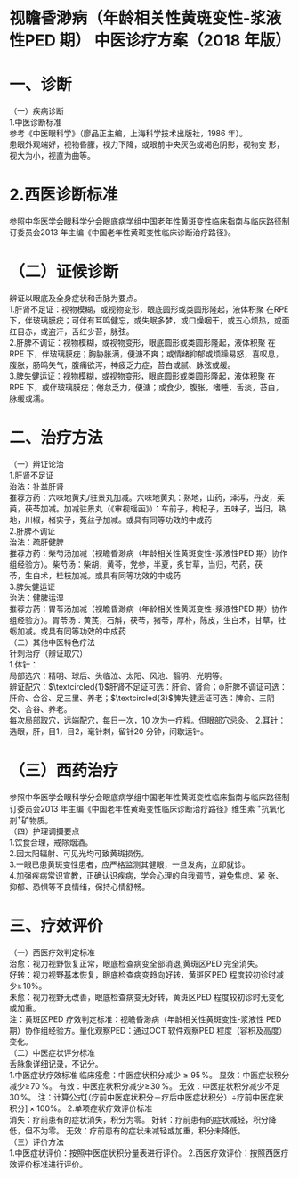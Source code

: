 # 视瞻昏渺病（年龄相关性黄斑变性-浆液性PED 期）  中医诊疗方案（2018 年版）  
# 一、诊断  
（一）疾病诊断  
1.中医诊断标准  
参考《中医眼科学》（廖品正主编，上海科学技术出版社，1986 年）。  
患眼外观端好，视物昏朦，视力下降，或眼前中央灰色或褐色阴影，视物变 形，视大为小，视直为曲等。  
# 2.西医诊断标准  
参照中华医学会眼科学分会眼底病学组中国老年性黄斑变性临床指南与临床路径制订委员会2013 年主编《中国老年性黄斑变性临床诊断治疗路径》。  
# （二）证候诊断  
辨证以眼底及全身症状和舌脉为要点。  
1.肝肾不足证：视物模糊，或视物变形，眼底圆形或类圆形隆起，液体积聚 在RPE 下，伴玻璃膜疣；可伴有耳鸣健忘，或失眠多梦，或口燥咽干，或五心烦热，或面红目赤，或盗汗，舌红少苔，脉弦。  
2.肝脾不调证：视物模糊，或视物变形，眼底圆形或类圆形隆起，液体积聚 在RPE 下，伴玻璃膜疣；胸胁胀满，便溏不爽；或情绪抑郁或烦躁易怒，喜叹息，腹胀，肠鸣矢气，腹痛欲泻，神疲乏力症，苔白或腻、脉弦或缓。  
3.脾失健运证：视物模糊，或视物变形，眼底圆形或类圆形隆起，液体积聚 在RPE 下，或伴玻璃膜疣；倦怠乏力，便溏；或食少，腹胀，嗜睡，舌淡，苔白，脉缓或濡。  
# 二、治疗方法  
（一）辨证论治  
1.肝肾不足证  
治法：补益肝肾  
推荐方药：六味地黄丸/驻景丸加减。六味地黄丸：熟地，山药，泽泻，丹皮，茱萸，茯苓加减。加减驻景丸（《审视瑶函》）：车前子，枸杞子，五味子，当归，熟地，川椒，楮实子，菟丝子加减。或具有同等功效的中成药  
2.肝脾不调证  
治法：疏肝健脾  
推荐方药：柴芍汤加减（视瞻昏渺病（年龄相关性黄斑变性-浆液性PED 期）协作组经验方）。柴芍汤：柴胡，黄芩，党参，半夏，炙甘草，当归，芍药，茯  
苓，生白术，桂枝加减。或具有同等功效的中成药  
3.脾失健运证  
治法：健脾运湿  
推荐方药：胃苓汤加减（视瞻昏渺病（年龄相关性黄斑变性-浆液性PED 期）协作组经验方）。胃苓汤：黄芪，石斛，茯苓，猪苓，厚朴，陈皮，生白术，甘草，牡蛎加减。或具有同等功效的中成药  
（二）其他中医特色疗法  
针刺治疗（辨证取穴）  
1.体针：  
局部选穴：精明、球后、头临泣、太阳、风池、翳明、光明等。  
辨证配穴：$\textcircled{1}$肝肾不足证可选：肝俞、肾俞；$\circledcirc$肝脾不调证可选：肝俞、合谷、足三里、养老；$\textcircled{3}$脾失健运证可选：脾俞、三阴交、合谷、养老。  
每次局部取穴，远端配穴，每日一次，10 次为一疗程。但眼部穴忌灸。 2.耳针：选眼，肝，目1，目2，毫针刺，留针20 分钟，间歇运针。  
# （三）西药治疗  
参照中华医学会眼科学分会眼底病学组中国老年性黄斑变性临床指南与临床路径制订委员会2013 年主编《中国老年性黄斑变性临床诊断治疗路径》维生素$^{\cdot+}$抗氧化剂$^+$矿物质。  
（四）护理调摄要点  
1.饮食合理，戒除烟酒。  
2.因太阳辐射、可见光均可致黄斑损伤。  
3.一眼已患黄斑变性患者，应严格监测其健眼，一旦发病，立即就诊。  
4.加强疾病常识宣教，正确认识疾病，学会心理的自我调节，避免焦虑、紧 张、抑郁、恐惧等不良情绪，保持心情舒畅。  
# 三、疗效评价  
（一）西医疗效判定标准  
治愈：视力视野恢复正常，眼底检查病变全部消退,黄斑区PED 完全消失。  
好转：视力视野基本恢复，眼底检查病变趋向好转，黄斑区PED 程度较初诊时减少$\geqslant\!10\%$。  
未愈：视力视野无改善，眼底检查病变无好转，黄斑区PED 程度较初诊时无变化或加重。  
注：黄斑区PED 疗效判定标准：视瞻昏渺病（年龄相关性黄斑变性-浆液性 PED 期）协作组经验方。量化观察PED：通过OCT 软件观察PED 程度（容积及高度）变化。  
（二）中医症状评分标准  
舌脉象详细记录，不记分。  
1.中医症状疗效标准 临床痊愈：中医症状积分减少${\geqslant}95\,\%$。 显效：中医症状积分减少$\geqslant\!70\,\%$。 有效：中医症状积分减少$\geqslant\!30\,\%$。 无效：中医症状积分减少不足$30\,\%$。 注：计算公式[（疗前中医症状积分－疗后中医症状积分）÷疗前中医症状 积分$]\times100\%$。 2.单项症状疗效评价标准  
消失：疗前患有的症状消失，积分为零。 好转：疗前患有的症状减轻，积分降低，但不为零。 无效：疗前患有的症状未减轻或加重，积分未降低。  
（三）评价方法  
1.中医症状评价：按照中医症状积分量表进行评价。 2.西医疗效评价：按照西医疗效评价标准进行评价。  

